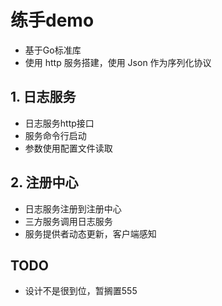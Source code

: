 # 练手demo

- 基于Go标准库
- 使用 http 服务搭建，使用 Json 作为序列化协议

## 1. 日志服务

- 日志服务http接口
- 服务命令行启动
- 参数使用配置文件读取

## 2. 注册中心

- 日志服务注册到注册中心
- 三方服务调用日志服务
- 服务提供者动态更新，客户端感知

## TODO

- 设计不是很到位，暂搁置555